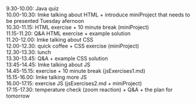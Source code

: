 9.30-10.00: Java quiz \
10.00-10.30: Imke talking about HTML + introduce miniProject that needs to be presented Tuesday afernoon \
10.30-11.15: HTML exercise + 10 minute break (miniProject) \
11.15-11.20: Q&A HTML exercise + example solution \
11.20-12.00: Imke talking about CSS \
12.00-12.30: quick coffee + CSS exercise (miniProject) \
12.30-13.30: lunch \
13.30-13.45: Q&A + example CSS solution \
13:45-14.45: Imke talking about JS \
14.45-15.15: exercise + 10 minute break (jsExercises1.md) \
15.15-16.00: Imke talking more JS \
16.00-17.15: exercise JS (jsExercises2.md + miniProject) \
17:15-17.30: temperature check (zoom reaction) + Q&A + the plan for tomorrow
